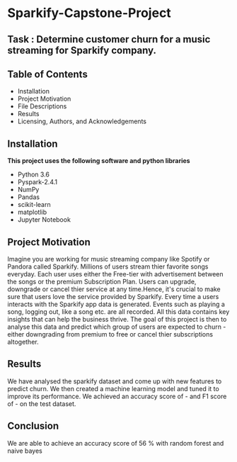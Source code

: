 # Sparkify-Capstone-Project
## Task : Determine customer churn for a music streaming for Sparkify company.

## Table of Contents
- Installation
- Project Motivation
- File Descriptions
- Results
- Licensing, Authors, and Acknowledgements
## Installation
**This project uses the following software and python libraries**

- Python 3.6
- Pyspark-2.4.1
- NumPy
- Pandas
- scikit-learn
- matplotlib
- Jupyter Notebook

## Project Motivation
Imagine you are working for music streaming company like Spotify or Pandora called Sparkify.
Millions of users stream thier favorite songs everyday. 
Each user uses either the Free-tier with advertisement between the songs or the premium Subscription Plan.
Users can upgrade, downgrade or cancel thier service at any time.Hence, it's crucial to make sure that users love the service provided by Sparkify. 
Every time a users interacts with the Sparkify app data is generated. 
Events such as playing a song, logging out, like a song etc. are all recorded. 
All this data contains key insights that can help the business thrive. 
The goal of this project is then to analyse this data and predict which group of users are expected to churn - either downgrading from premium to free or cancel thier subscriptions altogether.

## Results
We have analysed the sparkify dataset and come up with new features to predict churn. 
We then created a machine learning model and tuned it to improve its performance.
We achieved an accuracy score of - and F1 score of - on the test dataset.

## Conclusion
We are able to achieve an accuracy score of 56 % with random forest and naive bayes
